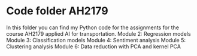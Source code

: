 # Code folder AH2179

In this folder you can find my Python code for the assignments for the course AH2179 applied AI for transportation. 
Module 2: Regression models
Module 3: Classification models
Module 4: Sentiment analysis
Module 5: Clustering analysis
Module 6: Data reduction with PCA and kernel PCA
